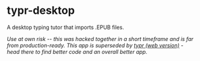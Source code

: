 # typr-desktop
A desktop typing tutor that imports .EPUB files.

*Use at own risk -- this was hacked together in a short timeframe and is far from production-ready. This app is superseded by [typr (web version)](https://github.com/chrispalmo/typr) - head there to find better code and an overall better app.*
